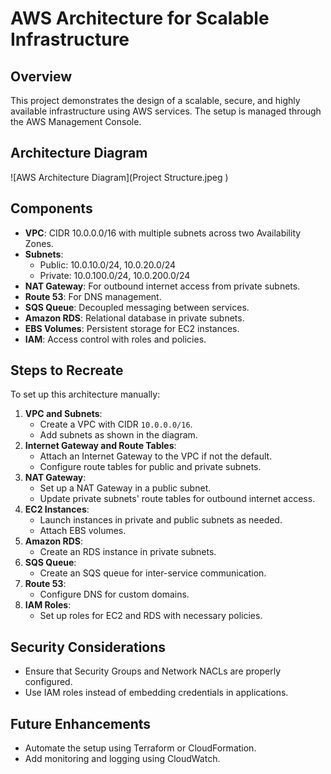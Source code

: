 # AWS Architecture for Scalable Infrastructure

## Overview
This project demonstrates the design of a scalable, secure, and highly available infrastructure using AWS services. The setup is managed through the AWS Management Console.

## Architecture Diagram
![AWS Architecture Diagram](Project Structure.jpeg )

## Components
- **VPC**: CIDR 10.0.0.0/16 with multiple subnets across two Availability Zones.
- **Subnets**:
  - Public: 10.0.10.0/24, 10.0.20.0/24
  - Private: 10.0.100.0/24, 10.0.200.0/24
- **NAT Gateway**: For outbound internet access from private subnets.
- **Route 53**: For DNS management.
- **SQS Queue**: Decoupled messaging between services.
- **Amazon RDS**: Relational database in private subnets.
- **EBS Volumes**: Persistent storage for EC2 instances.
- **IAM**: Access control with roles and policies.

## Steps to Recreate
To set up this architecture manually:
1. **VPC and Subnets**:
   - Create a VPC with CIDR `10.0.0.0/16`.
   - Add subnets as shown in the diagram.
2. **Internet Gateway and Route Tables**:
   - Attach an Internet Gateway to the VPC if not the default.
   - Configure route tables for public and private subnets.
3. **NAT Gateway**:
   - Set up a NAT Gateway in a public subnet.
   - Update private subnets' route tables for outbound internet access.
4. **EC2 Instances**:
   - Launch instances in private and public subnets as needed.
   - Attach EBS volumes.
5. **Amazon RDS**:
   - Create an RDS instance in private subnets.
6. **SQS Queue**:
   - Create an SQS queue for inter-service communication.
7. **Route 53**:
   - Configure DNS for custom domains.
8. **IAM Roles**:
   - Set up roles for EC2 and RDS with necessary policies.

## Security Considerations
- Ensure that Security Groups and Network NACLs are properly configured.
- Use IAM roles instead of embedding credentials in applications.

## Future Enhancements
- Automate the setup using Terraform or CloudFormation.
- Add monitoring and logging using CloudWatch.

